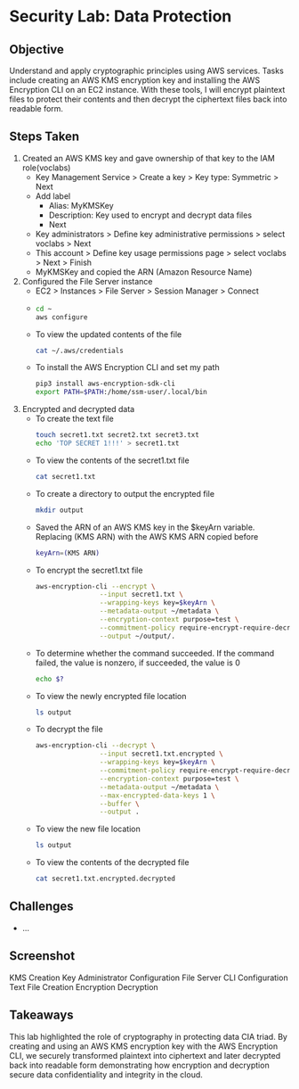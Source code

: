 # Security Lab: Data Protection

## Objective
Understand and apply cryptographic principles using AWS services. Tasks include creating an AWS KMS encryption key and installing the AWS Encryption CLI on an EC2 instance.
With these tools, I will encrypt plaintext files to protect their contents and then decrypt the ciphertext files back into readable form.

## Steps Taken
1. Created an AWS KMS key and gave ownership of that key to the IAM role(voclabs)
   - Key Management Service > Create a key > Key type: Symmetric > Next
   - Add label
     - Alias: MyKMSKey
     - Description: Key used to encrypt and decrypt data files
     - Next
   - Key administrators > Define key administrative permissions > select voclabs > Next
   - This account > Define key usage permissions page > select voclabs > Next > Finish
   - MyKMSKey and copied the ARN (Amazon Resource Name)
2. Configured the File Server instance
   - EC2 > Instances > File Server > Session Manager > Connect
   - ``` bash
     cd ~
     aws configure
     ```
   - To view the updated contents of the file
     ``` bash
     cat ~/.aws/credentials
     ```
   - To install the AWS Encryption CLI and set my path
     ``` bash
     pip3 install aws-encryption-sdk-cli
     export PATH=$PATH:/home/ssm-user/.local/bin
     ```
3. Encrypted and decrypted data
   - To create the text file
     ``` bash
     touch secret1.txt secret2.txt secret3.txt
     echo 'TOP SECRET 1!!!' > secret1.txt
     ```
   - To view the contents of the secret1.txt file
     ``` bash
     cat secret1.txt
     ```
   - To create a directory to output the encrypted file
     ``` bash
     mkdir output
     ```
   - Saved the ARN of an AWS KMS key in the $keyArn variable. Replacing (KMS ARN) with the AWS KMS ARN copied before
     ``` bash
     keyArn=(KMS ARN)
     ```
   - To encrypt the secret1.txt file
     ``` bash
     aws-encryption-cli --encrypt \
                     --input secret1.txt \
                     --wrapping-keys key=$keyArn \
                     --metadata-output ~/metadata \
                     --encryption-context purpose=test \
                     --commitment-policy require-encrypt-require-decrypt \
                     --output ~/output/.
     ```
   - To determine whether the command succeeded.  If the command failed, the value is nonzero, if succeeded, the value is 0
     ``` bash
     echo $?
     ```
   - To view the newly encrypted file location
     ``` bash
     ls output
     ```
   - To decrypt the file
     ``` bash
     aws-encryption-cli --decrypt \
                     --input secret1.txt.encrypted \
                     --wrapping-keys key=$keyArn \
                     --commitment-policy require-encrypt-require-decrypt \
                     --encryption-context purpose=test \
                     --metadata-output ~/metadata \
                     --max-encrypted-data-keys 1 \
                     --buffer \
                     --output .
     ```
   - To view the new file location
     ``` bash
     ls output
     ```
   - To view the contents of the decrypted file
     ``` bash
     cat secret1.txt.encrypted.decrypted
     ```
     
## Challenges
- ...

## Screenshot
KMS Creation
Key Administrator Configuration
File Server CLI Configuration
Text File Creation
Encryption
Decryption

## Takeaways
This lab highlighted the role of cryptography in protecting data CIA triad. By creating and using an AWS KMS encryption key with the AWS Encryption CLI, we securely transformed plaintext into ciphertext and later decrypted back into readable form demonstrating how encryption and decryption secure data confidentiality and integrity in the cloud.

